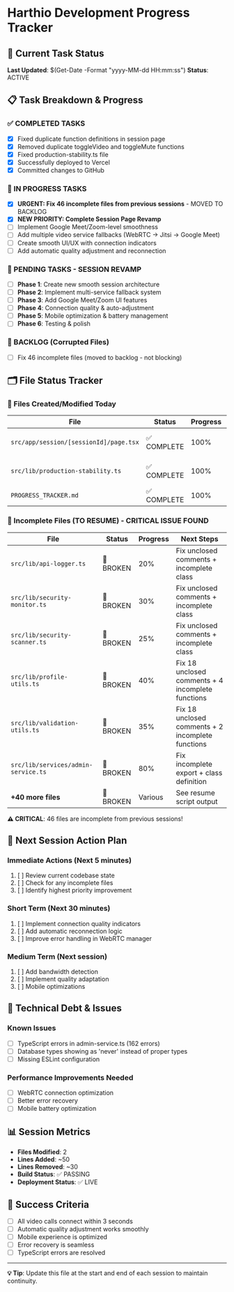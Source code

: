 # Harthio Development Progress Tracker

## 🎯 Current Task Status
**Last Updated**: $(Get-Date -Format "yyyy-MM-dd HH:mm:ss")
**Status**: ACTIVE

## 📋 Task Breakdown & Progress

### ✅ COMPLETED TASKS
- [x] Fixed duplicate function definitions in session page
- [x] Removed duplicate toggleVideo and toggleMute functions
- [x] Fixed production-stability.ts file
- [x] Successfully deployed to Vercel
- [x] Committed changes to GitHub

### 🔄 IN PROGRESS TASKS
- [x] **URGENT: Fix 46 incomplete files from previous sessions** - MOVED TO BACKLOG
- [x] **NEW PRIORITY: Complete Session Page Revamp**
- [ ] Implement Google Meet/Zoom-level smoothness
- [ ] Add multiple video service fallbacks (WebRTC → Jitsi → Google Meet)
- [ ] Create smooth UI/UX with connection indicators
- [ ] Add automatic quality adjustment and reconnection

### 📝 PENDING TASKS - SESSION REVAMP
- [ ] **Phase 1**: Create new smooth session architecture
- [ ] **Phase 2**: Implement multi-service fallback system
- [ ] **Phase 3**: Add Google Meet/Zoom UI features
- [ ] **Phase 4**: Connection quality & auto-adjustment
- [ ] **Phase 5**: Mobile optimization & battery management
- [ ] **Phase 6**: Testing & polish

### 📝 BACKLOG (Corrupted Files)
- [ ] Fix 46 incomplete files (moved to backlog - not blocking)

## 🗂️ File Status Tracker

### 📁 Files Created/Modified Today
| File | Status | Progress | Notes |
|------|--------|----------|-------|
| `src/app/session/[sessionId]/page.tsx` | ✅ COMPLETE | 100% | Fixed duplicate functions |
| `src/lib/production-stability.ts` | ✅ COMPLETE | 100% | Fixed incomplete file |
| `PROGRESS_TRACKER.md` | ✅ COMPLETE | 100% | This file |

### 🚧 Incomplete Files (TO RESUME) - **CRITICAL ISSUE FOUND**
| File | Status | Progress | Next Steps |
|------|--------|----------|------------|
| `src/lib/api-logger.ts` | 🚨 BROKEN | 20% | Fix unclosed comments + incomplete class |
| `src/lib/security-monitor.ts` | 🚨 BROKEN | 30% | Fix unclosed comments + incomplete class |
| `src/lib/security-scanner.ts` | 🚨 BROKEN | 25% | Fix unclosed comments + incomplete class |
| `src/lib/profile-utils.ts` | 🚨 BROKEN | 40% | Fix 18 unclosed comments + 4 incomplete functions |
| `src/lib/validation-utils.ts` | 🚨 BROKEN | 35% | Fix 18 unclosed comments + 2 incomplete functions |
| `src/lib/services/admin-service.ts` | 🚨 BROKEN | 80% | Fix incomplete export + class definition |
| **+40 more files** | 🚨 BROKEN | Various | See resume script output |

**⚠️ CRITICAL**: 46 files are incomplete from previous sessions!

## 🎯 Next Session Action Plan

### Immediate Actions (Next 5 minutes)
1. [ ] Review current codebase state
2. [ ] Check for any incomplete files
3. [ ] Identify highest priority improvement

### Short Term (Next 30 minutes)
1. [ ] Implement connection quality indicators
2. [ ] Add automatic reconnection logic
3. [ ] Improve error handling in WebRTC manager

### Medium Term (Next session)
1. [ ] Add bandwidth detection
2. [ ] Implement quality adaptation
3. [ ] Mobile optimizations

## 🔧 Technical Debt & Issues

### Known Issues
- [ ] TypeScript errors in admin-service.ts (162 errors)
- [ ] Database types showing as 'never' instead of proper types
- [ ] Missing ESLint configuration

### Performance Improvements Needed
- [ ] WebRTC connection optimization
- [ ] Better error recovery
- [ ] Mobile battery optimization

## 📊 Session Metrics
- **Files Modified**: 2
- **Lines Added**: ~50
- **Lines Removed**: ~30
- **Build Status**: ✅ PASSING
- **Deployment Status**: ✅ LIVE

## 🎯 Success Criteria
- [ ] All video calls connect within 3 seconds
- [ ] Automatic quality adjustment works smoothly
- [ ] Mobile experience is optimized
- [ ] Error recovery is seamless
- [ ] TypeScript errors are resolved

---
**💡 Tip**: Update this file at the start and end of each session to maintain continuity.